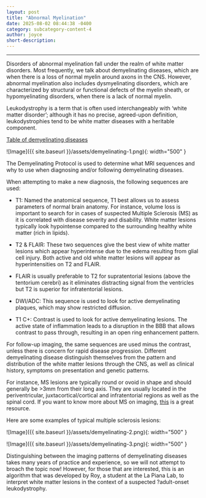 ```yaml
---
layout: post
title: "Abnormal Myelination"
date: 2025-08-02 08:44:38 -0400
category: subcategory-content-4
author: joyce
short-description: 
---
```


-----
Disorders of abnormal myelination fall under the realm of white matter disorders. Most frequently, we talk about demyelinating diseases, which are when there is a loss of normal myelin around axons in the CNS. However, abnormal myelination also includes dysmyelinating disorders, which are characterized by structural or functional defects of the myelin sheath, or hypomyelinating disorders, when there is a lack of normal myelin. 

Leukodystrophy is a term that is often used interchangeably with ‘white matter disorder’; although it has no precise, agreed-upon definition, leukodystrophies tend to be white matter diseases with a heritable component.


<u>Table of demyelinating diseases </u>

![Image]({{ site.baseurl }}/assets/demyelinating-1.png){: width="500" }

The Demyelinating Protocol is used to determine what MRI sequences and why to use when diagnosing and/or following demyelinating diseases.


When attempting to make a new diagnosis, the following sequences are used:

- T1: Named the anatomical sequence, T1 best allows us to assess parameters of normal brain anatomy. For instance, volume loss is important to search for in cases of suspected Multiple Sclerosis (MS) as it is correlated with disease severity and disability. 
White matter lesions typically look hypointense compared to the surrounding healthy white matter (rich in lipids).

- T2 & FLAIR: These two sequences give the best view of white matter lesions which appear hyperintense due to the edema resulting from glial cell injury. Both active and old white matter lesions will appear as hyperintensities on T2 and FLAIR.
  
- FLAIR is usually preferable to T2 for supratentorial lesions (above the tentorium cerebri) as it eliminates distracting signal from the ventricles but T2 is superior for infratentorial lesions.
  
- DWI/ADC: This sequence is used to look for active demyelinating plaques, which may show restricted diffusion.
  
- T1 C+: Contrast is used to look for active demyelinating lesions. The active state of inflammation leads to a disruption in the BBB that allows contrast to pass through, resulting in an open ring enhancement pattern.

For follow-up imaging, the same sequences are used minus the contrast, unless there is concern for rapid disease progression.
Different demyelinating disease distinguish themselves from the pattern and distribution of the white matter lesions through the CNS, as well as clinical history, symptoms on presentation and genetic patterns.

For instance, MS lesions are typically round or ovoid in shape and should generally be >3mm from their long axis. 
They are usually located in the periventricular, juxtacortical/cortical and infratentorial regions as well as the spinal cord. If you want to know more about MS on imaging, <a href="https://pmc.ncbi.nlm.nih.gov/articles/PMC6598631/#sec7">this</a> is a great resource.

Here are some examples of typical multiple sclerosis lesions:

![Image]({{ site.baseurl }}/assets/demyelinating-2.png){: width="500" }

![Image]({{ site.baseurl }}/assets/demyelinating-3.png){: width="500" }

Distinguishing between the imaging patterns of demyelinating diseases takes many years of practice and experience, so we will not attempt to broach the topic now! 
However, for those that are interested, this is an algorithm that was developed by Roy, a student at the La Piana Lab, to interpret white matter lesions in the context of a suspected ?adult-onset leukodystrophy.


